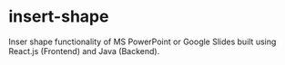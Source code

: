# insert-shape
Inser shape functionality of MS PowerPoint or Google Slides built using React.js (Frontend) and Java (Backend).

